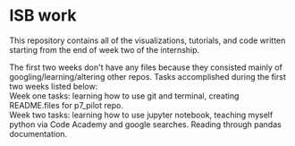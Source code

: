 # ISB work
This repository contains all of the visualizations, tutorials, and code written starting from the end of week two of the internship. 

The first two weeks don't have any files because they consisted mainly of googling/learning/altering other repos. Tasks accomplished during the first two weeks listed below:
<br>Week one tasks: learning how to use git and terminal, creating README.files for p7_pilot repo. 
<br>Week two tasks: learning how to use jupyter notebook, teaching myself python via Code Academy and google searches. Reading through pandas documentation. 
